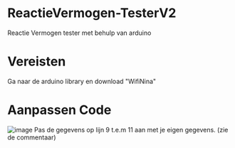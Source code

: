 # ReactieVermogen-TesterV2
Reactie Vermogen tester met behulp van arduino
# Vereisten
Ga naar de arduino library en download "WifiNina"
# Aanpassen Code
![image](https://github.com/user-attachments/assets/2d1a61b6-d184-4f7c-9530-3f1bce5ad336)
Pas de gegevens op lijn 9 t.e.m 11 aan met je eigen gegevens. (zie de commentaar)
